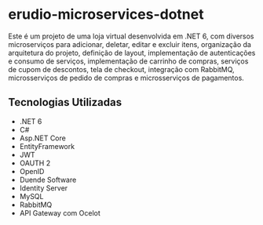 # erudio-microservices-dotnet

Este é um projeto de uma loja virtual desenvolvida em .NET 6, com diversos microserviços para adicionar, deletar, editar e excluir itens, organização da arquitetura do projeto, definição de layout, implementação de autenticações e consumo de serviços, implementação de carrinho de compras, serviços de cupom de descontos, tela de checkout, integração com RabbitMQ, microsserviços de pedido de compras e microsserviços de pagamentos.

## Tecnologias Utilizadas
- .NET 6
- C#
- Asp.NET Core
- EntityFramework
- JWT
- OAUTH 2
- OpenID
- Duende Software
- Identity Server
- MySQL
- RabbitMQ
- API Gateway com Ocelot

